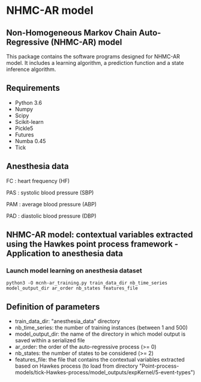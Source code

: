 # NHMC-AR model 

## Non-Homogeneous Markov Chain  Auto-Regressive (NHMC-AR) model
This package contains the software programs designed for NHMC-AR model. It includes a learning algorithm, a prediction function and a state inference algorithm.

## Requirements
 * Python 3.6
 * Numpy
 * Scipy
 * Scikit-learn
 * Pickle5
 * Futures
 * Numba 0.45
 * Tick

## Anesthesia data
FC : heart frequency (HF)

PAS : systolic blood pressure (SBP)

PAM : average blood pressure (ABP)

PAD : diastolic  blood pressure (DBP)

## NHMC-AR model: contextual variables extracted using the Hawkes point process framework - Application to anesthesia data

### Launch model learning on anesthesia dataset
```{python}
python3 -O mcnh-ar_training.py train_data_dir nb_time_series model_output_dir ar_order nb_states features_file
```

## Definition of parameters

  * train_data_dir: "anesthesia_data" directory
  * nb_time_series: the number of training instances (between 1 and 500)
  * model_output_dir: the name of the directory in which model output is saved within a serialized file
  * ar_order: the order of the auto-regressive process (>= 0)
  * nb_states: the number of states to be considered (>= 2)
  * features_file: the file that contains the contextual variables extracted based on Hawkes process (to load from directory "Point-process-models/tick-Hawkes-process/model_outputs/expKernel/5-event-types")
